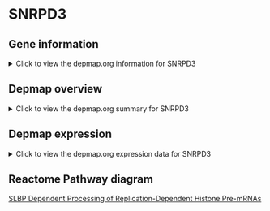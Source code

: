 <h1>SNRPD3</h1>

<h2>Gene information</h2>
<details>
  <summary>Click to view the depmap.org information for SNRPD3</summary>
  <iframe src="https://depmap.org/portal/gene/SNRPD3?tab=about" style="border:none;width:100%;height:800px"></iframe>
</details>

<h2>Depmap overview</h2>
<details>
  <summary>Click to view the depmap.org summary for SNRPD3</summary>
  <iframe src="https://depmap.org/portal/gene/SNRPD3?tab=overview" style="border:none;width:100%;height:800px"></iframe>
</details>

<h2>Depmap expression</h2>
<details>
  <summary>Click to view the depmap.org expression data for SNRPD3</summary>
  <iframe src="https://depmap.org/portal/gene/SNRPD3?tab=characterization" style="border:none;width:100%;height:800px"></iframe>
</details>



<h2>Reactome Pathway diagram</h2>
<a href="https://reactome.org/PathwayBrowser/#/R-HSA-77588">SLBP Dependent Processing of Replication-Dependent Histone Pre-mRNAs</a>



